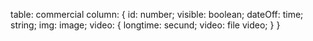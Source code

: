 table: commercial
column: {
id: number;
visible: boolean;
dateOff: time; string;
img: image;
video: {
	longtime: secund;
	video: file video;
}
}
